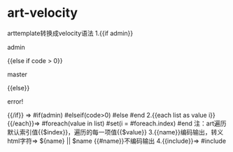 # art-velocity
arttemplate转换成velocity语法
1.{{if admin}}
    <p>admin</p>
{{else if code > 0}}
    <p>master</p>
{{else}}
    <p>error!</p>
{{/if}} =>
    #if(admin)
    #elseif(code>0)
    #else
    #end
2.{{each list as value i}}{{/each}}=>
#foreach(value in list)
#set(i = #foreach.index)
#end
注：art遍历  默认索引值{{$index}}，遍历的每一项值{{$value}}
3.{{name}}编码输出，转义html字符=>
${name} || $name
{{#name}}不编码输出
4.{{include}}=>
#include
